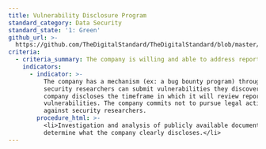 ```yaml
---
title: Vulnerability Disclosure Program
standard_category: Data Security
standard_state: '1: Green'
github_url: >-
  https://github.com/TheDigitalStandard/TheDigitalStandard/blob/master/Security%20(Is%20it%20safe%3F)%2FData%20security%2FVulnerability%20disclosure%20program.yaml
criteria:
  - criteria_summary: The company is willing and able to address reports of vulnerabilities.
    indicators:
      - indicator: >-
          The company has a mechanism (ex: a bug bounty program) through which
          security researchers can submit vulnerabilities they discover. The
          company discloses the timeframe in which it will review reports of
          vulnerabilities. The company commits not to pursue legal action
          against security researchers.
        procedure_html: >-
          <li>Investigation and analysis of publicly available documentation to
          determine what the company clearly discloses.</li>
---
```


